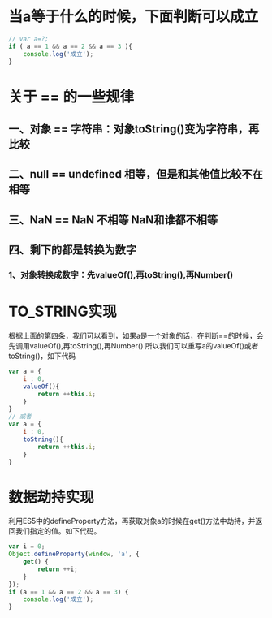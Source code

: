 # 当a等于什么的时候，下面判断可以成立
``` js
// var a=?;
if ( a == 1 && a == 2 && a == 3 ){
    console.log('成立');
}
```
# 关于 == 的一些规律
## 一、对象 == 字符串：对象toString()变为字符串，再比较
## 二、null == undefined 相等，但是和其他值比较不在相等
## 三、NaN == NaN 不相等 NaN和谁都不相等
## 四、剩下的都是转换为数字
### 1、对象转换成数字：先valueOf(),再toString(),再Number()
#
# TO_STRING实现
根据上面的第四条，我们可以看到，如果a是一个对象的话，在判断==的时候，会先调用valueOf(),再toString(),再Number()
所以我们可以重写a的valueOf()或者toString()，如下代码
``` js
var a = {
    i : 0,
    valueOf(){
        return ++this.i;
    }
}
// 或者
var a = {
    i : 0,
    toString(){
        return ++this.i;
    }
}
```
# 数据劫持实现
利用ES5中的defineProperty方法，再获取对象a的时候在get()方法中劫持，并返回我们指定的值。如下代码。
``` js
var i = 0;
Object.defineProperty(window, 'a', {
    get() {
        return ++i;
    }
});
if (a == 1 && a == 2 && a == 3) {
    console.log('成立');
}
```

